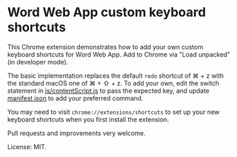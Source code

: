 # Word Web App custom keyboard shortcuts

This Chrome extension demonstrates how to add your own custom keyboard shortcuts for Word Web App. Add to Chrome via "Load unpacked" (in developer mode).

The basic implementation replaces the default `redo` shortcut of ⌘ + z with the standard macOS one of ⌘ + ⇧ + z. To add your own, edit the switch statement in [js/contentScript.js](js/contentScript.js) to pass the expected key, and update [manifest.json](manifest.json) to add your preferred command.

You may need to visit `chrome://extensions/shortcuts` to set up your new keyboard shortcuts when you first install the extension.

Pull requests and improvements very welcome.

License: MIT.
